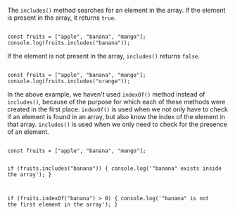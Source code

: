The `includes()` method searches
for an element in the array.
If the element is present
in the array,
it returns `true`.

<codeblock language="javascript" type="lesson">
<code>
const fruits = ["apple", "banana", "mango"];
console.log(fruits.includes("banana"));
</code>
</codeblock>

If the element is not present
in the array,
`includes()` returns `false`.

<codeblock language="javascript" type="lesson">
<code>
const fruits = ["apple", "banana", "mango"];
console.log(fruits.includes("orange"));
</code>
</codeblock>

In the above example, we haven't used `indexOf()` method
instead of `includes()`, because of the purpose for which
each of these methods were created in the first place.
`indexOf()` is used when
we not only have to check
if an element is found in an array,
but also know the index of the element
in that array.
`includes()` is used when we only need
to check for the presence of an element.

<codeblock language="javascript" type="lesson">
<code>
const fruits = ["apple", "banana", "mango"];

if (fruits.includes("banana")) {
  console.log('"banana" exists inside the array');
}

if (fruits.indexOf("banana") > 0) {
  console.log('"banana" is not the first element in the array');
}
</code>
</codeblock>